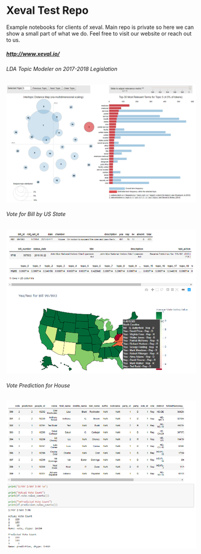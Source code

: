 # Xeval Test Repo

Example notebooks for clients of xeval. Main repo is private so here we can show a small part of what we do. Feel free to visit our website or reach out to us.

##### http://www.xeval.io/

###### LDA Topic Modeler on 2017-2018 Legislation

![LDA Viz](../refs/lda_viz.png)

###### Vote for Bill by US State

![Map Viz](../refs/map_viz.png)

###### Vote Prediction for House

![Vote Viz](../refs/prediction_viz.png)
